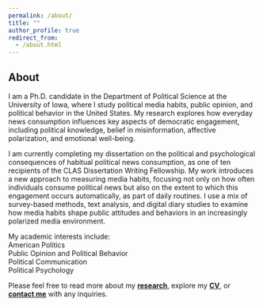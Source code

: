 ```yaml
---
permalink: /about/
title: ""
author_profile: true
redirect_from: 
  - /about.html
---
```

## About
I am a Ph.D. candidate in the Department of Political Science at the University of Iowa, where I study political media habits, public opinion, and political behavior in the United States. My research explores how everyday news consumption influences key aspects of democratic engagement, including political knowledge, belief in misinformation, affective polarization, and emotional well-being.

I am currently completing my dissertation on the political and psychological consequences of habitual political news consumption, as one of ten recipients of the CLAS Dissertation Writing Fellowship. My work introduces a new approach to measuring media habits, focusing not only on how often individuals consume political news but also on the extent to which this engagement occurs automatically, as part of daily routines. I use a mix of survey-based methods, text analysis, and digital diary studies to examine how media habits shape public attitudes and behaviors in an increasingly polarized media environment.

My academic interests include:  
American Politics  
Public Opinion and Political Behavior  
Political Communication  
Political Psychology


Please feel free to read more about my **[research](/publications/)**, explore my **[CV](/cv/)**, or **[contact me](mailto:simal-gerot@uiowa.edu)** with any inquiries.
